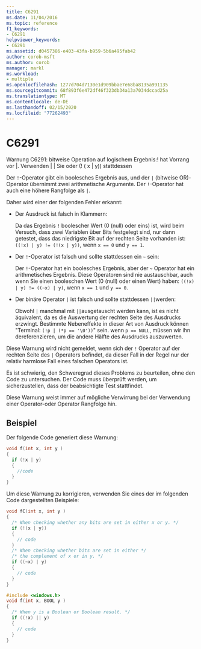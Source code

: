 ```yaml
---
title: C6291
ms.date: 11/04/2016
ms.topic: reference
f1_keywords:
- C6291
helpviewer_keywords:
- C6291
ms.assetid: d0457386-e403-43fa-b959-5b6a495fab42
author: corob-msft
ms.author: corob
manager: markl
ms.workload:
- multiple
ms.openlocfilehash: 1277d704d7130e1d909bbae7e68ba8135a991135
ms.sourcegitcommit: 68f893f6e472df46f323db34a13a7034dccad25a
ms.translationtype: MT
ms.contentlocale: de-DE
ms.lasthandoff: 02/15/2020
ms.locfileid: "77262493"
---
```

# <a name="c6291"></a>C6291
Warnung C6291: bitweise Operation auf logischem Ergebnis:! hat Vorrang vor &#124;. Verwenden &#124; &#124; Sie oder (! ( x &#124; y)) stattdessen

Der `!`-Operator gibt ein boolesches Ergebnis aus, und der `|` (bitweise OR)-Operator übernimmt zwei arithmetische Argumente. Der `!`-Operator hat auch eine höhere Rangfolge als `|`.

Daher wird einer der folgenden Fehler erkannt:

- Der Ausdruck ist falsch in Klammern:

   Da das Ergebnis `!` boolescher Wert (0 (null) oder eins) ist, wird beim Versuch, dass zwei Variablen über Bits festgelegt sind, nur dann getestet, dass das niedrigste Bit auf der rechten Seite vorhanden ist: `((!x) | y) != (!(x | y))`, wenn `x == 0` und `y == 1`.

- Der `!`-Operator ist falsch und sollte stattdessen ein `~` sein:

   Der `!`-Operator hat ein boolesches Ergebnis, aber der `~` Operator hat ein arithmetisches Ergebnis. Diese Operatoren sind nie austauschbar, auch wenn Sie einen booleschen Wert (0 (null) oder einen Wert) haben: `((!x) | y) != ((~x) | y)`, wenn `x == 1` und `y == 0`.

- Der binäre Operator `|` ist falsch und sollte stattdessen `||`werden:

   Obwohl `|` manchmal mit `||`ausgetauscht werden kann, ist es nicht äquivalent, da es die Auswertung der rechten Seite des Ausdrucks erzwingt. Bestimmte Nebeneffekte in dieser Art von Ausdruck können "Terminal: `(!p | (*p == '\0'))`" sein. wenn `p == NULL`, müssen wir ihn dereferenzieren, um die andere Hälfte des Ausdrucks auszuwerten.

Diese Warnung wird nicht gemeldet, wenn sich der `!` Operator auf der rechten Seite des `|` Operators befindet, da dieser Fall in der Regel nur der relativ harmlose Fall eines falschen Operators ist.

Es ist schwierig, den Schweregrad dieses Problems zu beurteilen, ohne den Code zu untersuchen. Der Code muss überprüft werden, um sicherzustellen, dass der beabsichtigte Test stattfindet.

Diese Warnung weist immer auf mögliche Verwirrung bei der Verwendung einer Operator-oder Operator Rangfolge hin.

## <a name="example"></a>Beispiel

Der folgende Code generiert diese Warnung:

```cpp
void f(int x, int y )
{
  if (!x | y)
  {
    //code
  }
}
```

Um diese Warnung zu korrigieren, verwenden Sie eines der im folgenden Code dargestellten Beispiele:

```cpp
void fC(int x, int y )
{
  /* When checking whether any bits are set in either x or y. */
  if (!(x | y))
  {
    // code
  }
  /* When checking whether bits are set in either */
  /* the complement of x or in y. */
  if ((~x) | y)
  {
    // code
  }
}

#include <windows.h>
void f(int x, BOOL y )
{
  /* When y is a Boolean or Boolean result. */
  if ((!x) || y)
  {
    // code
  }
}
```
